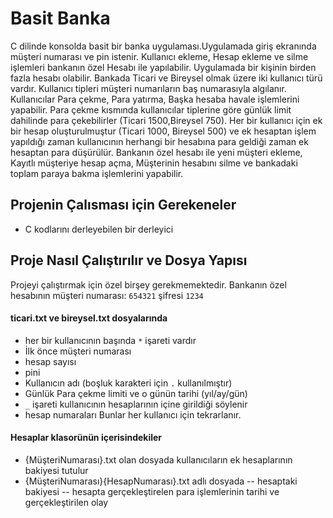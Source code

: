 # Basit Banka
 C dilinde konsolda basit bir banka uygulaması.Uygulamada giriş ekranında müşteri numarası ve pin istenir. Kullanıcı ekleme, Hesap ekleme ve silme işlemleri bankanın özel Hesabı ile yapılabilir. Uygulamada bir kişinin birden fazla hesabı olabilir. Bankada Ticari ve Bireysel olmak üzere iki kullanıcı türü vardır. Kullanıcı tipleri müşteri numarıların baş numarasıyla algılanır.  Kullanıcılar Para çekme, Para yatırma, Başka hesaba havale işlemlerini yapabilir. Para çekme kısmında kullanıcılar tiplerine göre günlük limit dahilinde para çekebilirler (Ticari 1500,Bireysel 750). Her bir kullanıcı için ek bir hesap oluşturulmuştur (Ticari 1000, Bireysel 500) ve ek hesaptan işlem yapıldığı zaman kullanıcının herhangi bir hesabına para geldiği zaman ek hesaptan para düşürülür. Bankanın özel hesabı ile yeni müşteri ekleme, Kayıtlı müşteriye hesap açma, Müşterinin hesabını silme ve bankadaki toplam paraya bakma işlemlerini yapabilir.
 
 
 
 ## Projenin Çalısması için Gerekeneler
 - C kodlarını derleyebilen bir derleyici

## Proje Nasıl Çalıştırılır ve Dosya Yapısı

Projeyi çalıştırmak için özel birşey gerekmemektedir.
Bankanın özel hesabının müşteri numarası: ```654321``` şifresi ```1234```
#### ticari.txt ve bireysel.txt dosyalarında
- her bir kullanıcının başında  ```*``` işareti vardır
- İlk önce müşteri numarası 
- hesap sayısı
- pini
- Kullanıcın adı (boşluk karakteri için ```.``` kullanılmıştır)
- Günlük Para çekme limiti ve o günün tarihi (yıl/ay/gün)
- ```_``` işareti kullanıcının hesaplarının içine girildiği söylenir
- hesap numaraları
Bunlar her kullanıcı için tekrarlanır.

#### Hesaplar klasorünün içerisindekiler
- {MüşteriNumarası}.txt olan dosyada kullanıcıların ek hesaplarının bakiyesi tutulur
- {MüşteriNumarası}{HesapNumarası}.txt adlı dosyada
-- hesaptaki bakiyesi
-- hesapta gerçekleştirelen para işlemlerinin tarihi ve gerçekleştirilen olay
